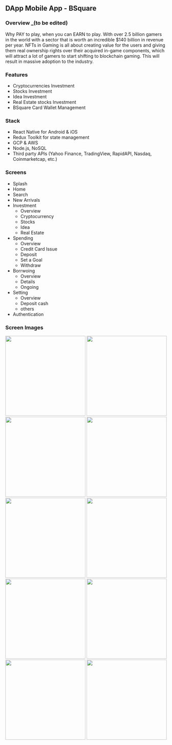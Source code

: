 ## DApp Mobile App - BSquare

### Overview _(to be edited)
  Why PAY to play, when you can EARN to play. With over 2.5 billion gamers in the world with a sector that is worth an incredible $140 billion in revenue per year. NFTs in Gaming is all about creating value for the users and giving them real ownership rights over their acquired in-game components, which will attract a lot of gamers to start shifting to blockchain gaming. This will result in massive adoption to the industry.
  
### Features
 - Cryptocurrencies Investment
 - Stocks Investment
 - Idea Investment
 - Real Estate stocks Investment
 - BSquare Card Wallet Management

### Stack
 - React Native for Android & iOS
 - Redux Toolkit for state management
 - GCP & AWS
 - Node.js, NoSQL
 - Third party APIs (Yahoo Finance, TradingView, RapidAPI, Nasdaq, Coinmarketcap, etc.)
### Screens
- Splash
- Home 
- Search
- New Arrivals
- Investment 
    + Overview
    + Cryptocurrency
    + Stocks
    + Idea
    + Real Estate
- Spending
    + Overview
    + Credit Card Issue
    + Deposit
    + Set a Goal
    + Withdraw
- Borrwoing
    + Overview
    + Details
    + Ongoing
- Setting
    + Overview
    + Deposit cash
    + others
- Authentication
### Screen Images
<img src = "https://user-images.githubusercontent.com/81493223/144615843-709da509-5005-48a1-9780-3183d02fd0c7.png" width ="250" />  <img src = "https://user-images.githubusercontent.com/81493223/144616724-aa178f27-e722-4a13-be51-7788dda0f796.png" width ="250" />  <img src = "https://user-images.githubusercontent.com/81493223/144617626-55f426ef-dd2f-4ce3-ad9e-ae5d4132c19a.png" width ="250" />  <img src = "https://user-images.githubusercontent.com/81493223/144617750-2d03df2b-8952-44c8-bb1f-f63207f3de3c.png" width ="250" />  <img src = "https://user-images.githubusercontent.com/81493223/144617767-3caf0df8-eb36-4853-a247-83bda98df36a.png" width ="250" />  <img src = "https://user-images.githubusercontent.com/81493223/144617781-3bb48f91-d45a-41c9-aaea-62a36752eaa7.png" width ="250" />  <img src = "https://user-images.githubusercontent.com/81493223/144617799-130cb317-d19b-414b-a908-b78287e3ae28.png" width ="250" />  <img src = "https://user-images.githubusercontent.com/81493223/144617815-f0767870-b562-4977-aa73-7f083c002052.png" width ="250" />  <img src = "https://user-images.githubusercontent.com/81493223/144617826-c14e9650-d0bd-465f-a06e-cc62af6a56d6.png" width ="250" />  <img src = "https://user-images.githubusercontent.com/81493223/144617848-2ac26225-4c45-431b-84d8-3556b58d5602.png" width ="250" />
